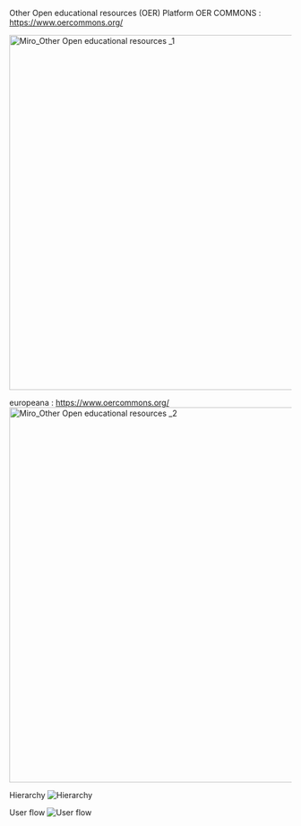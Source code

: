 Other Open educational resources (OER) Platform
OER COMMONS : https://www.oercommons.org/

<img width="634" alt="Miro_Other Open educational resources _1" src="https://user-images.githubusercontent.com/80690817/202588463-4849e2f9-abef-4499-8f87-03d4b320f9b7.png">


europeana : https://www.oercommons.org/
<img width="670" alt="Miro_Other Open educational resources _2" src="https://user-images.githubusercontent.com/80690817/202588660-13f1c7f6-bef8-4b31-bc58-0407edcd4ad0.png">

Hierarchy
![Hierarchy](https://user-images.githubusercontent.com/80690817/202588695-a4ab24aa-e19b-4ea1-a571-433f9ebc2f8f.png)

User flow
![User flow](https://user-images.githubusercontent.com/80690817/202588983-429f600f-cfb6-49c4-b951-be360e4a751c.png)
